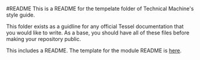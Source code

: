 #README
This is a README for the tempelate folder of Technical Machine's style guide.

This folder exists as a guidline for any official Tessel documentation that you would like to write. As a base, you should have all of these files before making your repository public.

This includes a README. The template for the module README is [here](https://github.com/tessel/style/blob/master/module_RM_template.md).
